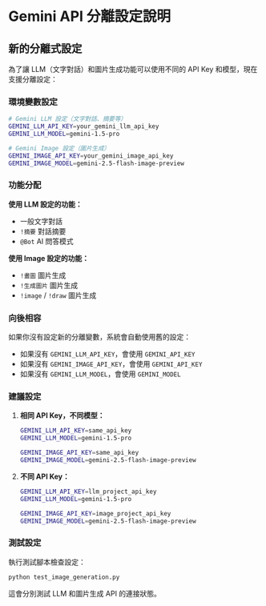 # Gemini API 分離設定說明

## 新的分離式設定

為了讓 LLM（文字對話）和圖片生成功能可以使用不同的 API Key 和模型，現在支援分離設定：

### 環境變數設定

```bash
# Gemini LLM 設定（文字對話、摘要等）
GEMINI_LLM_API_KEY=your_gemini_llm_api_key
GEMINI_LLM_MODEL=gemini-1.5-pro

# Gemini Image 設定（圖片生成）
GEMINI_IMAGE_API_KEY=your_gemini_image_api_key
GEMINI_IMAGE_MODEL=gemini-2.5-flash-image-preview
```

### 功能分配

**使用 LLM 設定的功能：**
- 一般文字對話
- `!摘要` 對話摘要
- `@Bot` AI 問答模式

**使用 Image 設定的功能：**
- `!畫圖` 圖片生成
- `!生成圖片` 圖片生成
- `!image` / `!draw` 圖片生成

### 向後相容

如果你沒有設定新的分離變數，系統會自動使用舊的設定：
- 如果沒有 `GEMINI_LLM_API_KEY`，會使用 `GEMINI_API_KEY`
- 如果沒有 `GEMINI_IMAGE_API_KEY`，會使用 `GEMINI_API_KEY`
- 如果沒有 `GEMINI_LLM_MODEL`，會使用 `GEMINI_MODEL`

### 建議設定

1. **相同 API Key，不同模型：**
   ```bash
   GEMINI_LLM_API_KEY=same_api_key
   GEMINI_LLM_MODEL=gemini-1.5-pro
   
   GEMINI_IMAGE_API_KEY=same_api_key
   GEMINI_IMAGE_MODEL=gemini-2.5-flash-image-preview
   ```

2. **不同 API Key：**
   ```bash
   GEMINI_LLM_API_KEY=llm_project_api_key
   GEMINI_LLM_MODEL=gemini-1.5-pro
   
   GEMINI_IMAGE_API_KEY=image_project_api_key
   GEMINI_IMAGE_MODEL=gemini-2.5-flash-image-preview
   ```

### 測試設定

執行測試腳本檢查設定：
```bash
python test_image_generation.py
```

這會分別測試 LLM 和圖片生成 API 的連接狀態。
